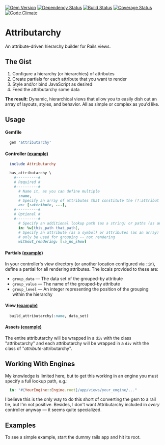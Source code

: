 [![Gem Version](https://badge.fury.io/rb/attributarchy.png)](http://badge.fury.io/rb/attributarchy)
[![Dependency Status](https://gemnasium.com/epicyclist/attributarchy.png)](https://gemnasium.com/epicyclist/attributarchy)
[![Build Status](https://travis-ci.org/epicyclist/attributarchy.png?branch=master)](https://travis-ci.org/epicyclist/attributarchy)
[![Coverage Status](https://coveralls.io/repos/epicyclist/attributarchy/badge.png)](https://coveralls.io/r/epicyclist/attributarchy)
[![Code Climate](http://allthebadges.io/epicyclist/attributarchy/code_climate.png)](http://allthebadges.io/epicyclist/attributarchy/code_climate)


# Attributarchy

An attribute-driven hierarchy builder for Rails views.

## The Gist

1. Configure a hierarchy (or hierarchies) of attributes
1. Create partials for each attribute that you want to render
1. Style and/or bind JavaScript as desired
1. Feed the attributarchy some data

**The result:** Dynamic, hierarchical views that allow you to easily dish out an array of layouts, styles, and behavior. All as simple or complex as you'd like.

## Usage

#### Gemfile

```ruby
  gem 'attributarchy'
```

#### Controller [(example)](https://github.com/epicyclist/attributarchy/blob/master/spec/dummy/app/controllers/examples_controller.rb)

```ruby
  include Attributarchy

  has_attributarchy \
    #----------#
    # Required #
    #----------#
      # Name it, as you can define multiple
      :name,
      # Specify an array of attributes that constitute the (?:attribut|hier)archy
      as: [:attribute, ...],
    #----------#
    # Optional #
    #----------#
      # Specify an additional lookup path (as a string) or paths (as an array)
      in: %w[this_path that_path],
      # Specify an attribute (as a symbol) or attributes (as an array) that will
      # only be used for grouping -- not rendering
      without_rendering: [:a_no_show]
```

#### Partials [(example)](https://github.com/epicyclist/attributarchy/tree/master/spec/dummy/app/views/examples)

In your controller's view directory (or another location configured via ``:in``), define a partial for all rendering attributes. The locals provided to these are:

- ``group_data`` &mdash; The data set of the grouped-by attribute
- ``group_value`` &mdash; The name of the grouped-by attribute
- ``group_level`` &mdash; An integer representing the position of the grouping within the hierarchy

#### View [(example)](https://github.com/epicyclist/attributarchy/blob/master/spec/dummy/app/views/examples/index.html.erb)

```ruby
  build_attributarchy(:name, data_set)
```

#### Assets [(example)](https://github.com/epicyclist/attributarchy/blob/master/spec/dummy/app/assets/stylesheets/application.css)

The entire attributarchy will be wrapped in a ``div`` with the class "attributarchy" and each attributarchy will be wrapped in a ``div`` with the class of "*attribute*-attributarchy".

## Working With Engines

My knowledge is limited here, but to get this working in an engine you must specify a full lookup path, e.g.:
````ruby
  in: "#{YourEngine::Engine.root}/app/views/your_engine/..."
````

I believe this is the only way to do this short of converting the gem to a rail tie, but I'm not positive. Besides, I don't want Attributarchy included in *every* controller anyway &mdash; it seems quite specialized.

## Examples

To see a simple example, start the dummy rails app and hit its root.
